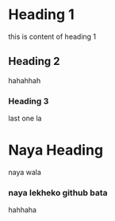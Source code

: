 
# Heading 1
this is content of heading 1
## Heading 2
hahahhah
### Heading 3
last one la
# Naya Heading
naya wala 
### naya lekheko github bata 
hahhaha
